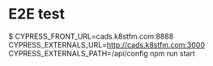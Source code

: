 # E2E test


$ CYPRESS_FRONT_URL=cads.k8stfm.com:8888 CYPRESS_EXTERNALS_URL=http://cads.k8stfm.com:3000 CYPRESS_EXTERNALS_PATH=/api/config  npm run start
